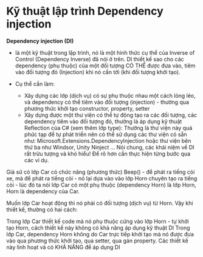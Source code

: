 # Kỹ thuật lập trình Dependency injection
**Dependency injection (DI)**
- là một kỹ thuật trong lập trình, nó là một hình thức cụ thể của Inverse of Control (Dependency Inverse) đã nói ở trên. DI thiết kế sao cho các dependency (phụ thuộc) của một đối tượng CÓ THỂ được đưa vào, tiêm vào đối tượng đó (Injection) khi nó cần tới (khi đối tượng khởi tạo).

- Cụ thể cần làm:<br/>
  + Xây dựng các lớp (dịch vụ) có sự phụ thuộc nhau một cách lỏng lẻo, và dependency có thể tiêm vào đối tượng (injection) - thường qua phương thức khởi tạo constructor, property, setter </br>
  + Xây dựng được một thư viện có thể tự động tạo ra các đối tượng, các dependency tiêm vào đối tượng đó, thường là áp dụng kỹ thuật Reflection của C# (xem thêm lớp type): Thường là thư viện này quá phức tạp để tự phát triển nên có thể sử dụng các thư viện có sẵn như: Microsoft.Extensions.DependencyInjection hoặc thư viện bên thứ ba như Windsor, Unity Ninject ...
Nói chung, các khái niệm về DI rất trừu tượng và khó hiểu! Để rõ hơn cần thực hiện từng bước qua các ví dụ.

Giả sử có lớp Car có chức năng (phương thức) Beep() - để phát ra tiếng còi xe, mà để phát ra tiếng còi - nó lại dựa vào vào lớp Horn chuyên tạo ra tiếng còi - lúc đó ta nói lớp Car có một phụ thuộc (dependency Horn) là lớp Horn, Horn là dependency của Car.

Muốn lớp Car hoạt động thì nó phải có đối tượng (dịch vụ) từ Horn. Vậy khi thiết kế, thường có hai cách:

Trong lớp Car thiết kế code mà nó phụ thuộc cứng vào lớp Horn - tự khởi tạo Horn, cách thiết kế này không có khả năng áp dụng kỹ thuật DI
Trong lớp Car, dependency Horn không do Car trực tiếp khởi tạo mà nó được đưa vào qua phương thức khởi tạo, qua setter, qua gán property. Các thiết kế này linh hoạt và có KHẢ NĂNG để áp dụng DI
